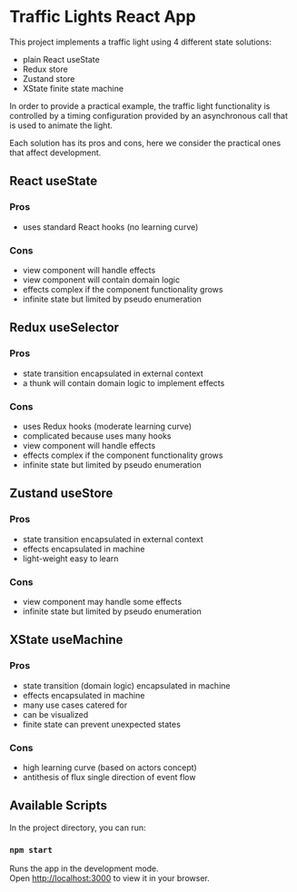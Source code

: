 # Traffic Lights React App

This project implements a traffic light using 4 different state solutions:
- plain React useState
- Redux store
- Zustand store
- XState finite state machine

In order to provide a practical example, the traffic light functionality is controlled
by a timing configuration provided by an asynchronous call that is used to animate the
light.

Each solution has its pros and cons, here we consider the practical ones that affect development.

## React useState
### Pros
- uses standard React hooks (no learning curve)
### Cons
- view component will handle effects
- view component will contain domain logic
- effects complex if the component functionality grows
- infinite state but limited by pseudo enumeration

## Redux useSelector
### Pros
- state transition encapsulated in external context
- a thunk will contain domain logic to implement effects
### Cons
- uses Redux hooks (moderate learning curve)
- complicated because uses many hooks
- view component will handle effects
- effects complex if the component functionality grows
- infinite state but limited by pseudo enumeration

## Zustand useStore
### Pros
- state transition encapsulated in external context
- effects encapsulated in machine
- light-weight easy to learn
### Cons
- view component may handle some effects
- infinite state but limited by pseudo enumeration

## XState useMachine
### Pros
- state transition (domain logic) encapsulated in machine
- effects encapsulated in machine
- many use cases catered for
- can be visualized
- finite state can prevent unexpected states
### Cons
- high learning curve (based on actors concept)
- antithesis of flux single direction of event flow

## Available Scripts

In the project directory, you can run:

### `npm start`

Runs the app in the development mode.\
Open [http://localhost:3000](http://localhost:3000) to view it in your browser.


